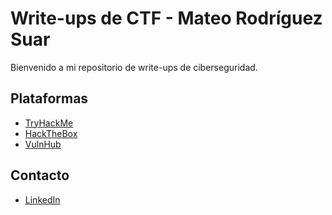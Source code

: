 # Write-ups de CTF - Mateo Rodríguez Suar

Bienvenido a mi repositorio de write-ups de ciberseguridad.

## Plataformas

- [TryHackMe](./TryHackMe)
- [HackTheBox](./HackTheBox)
- [VulnHub](./Vulnhub)
  
## Contacto

- [LinkedIn](https://www.linkedin.com/in/mateo-rodr%C3%ADguez-suar-202695249/)
